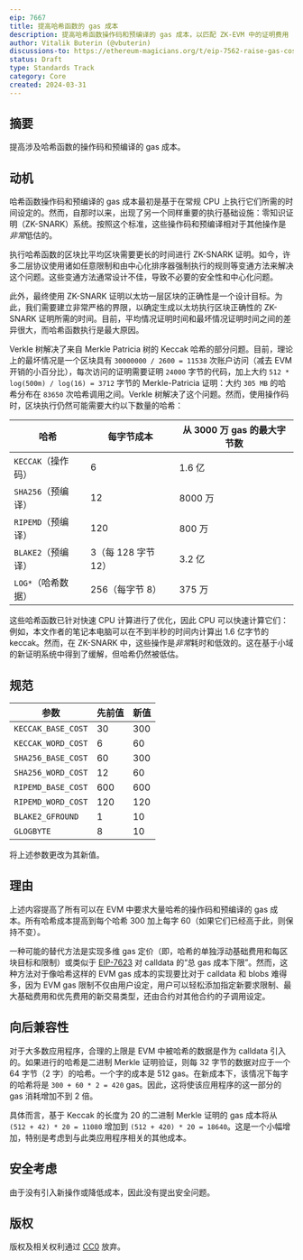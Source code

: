 ```yaml
---
eip: 7667
title: 提高哈希函数的 gas 成本
description: 提高哈希函数操作码和预编译的 gas 成本，以匹配 ZK-EVM 中的证明费用
author: Vitalik Buterin (@vbuterin)
discussions-to: https://ethereum-magicians.org/t/eip-7562-raise-gas-costs-of-hash-functions/19446
status: Draft
type: Standards Track
category: Core
created: 2024-03-31
---
```


## 摘要

提高涉及哈希函数的操作码和预编译的 gas 成本。

## 动机

哈希函数操作码和预编译的 gas 成本最初是基于在常规 CPU 上执行它们所需的时间设定的。然而，自那时以来，出现了另一个同样重要的执行基础设施：零知识证明（ZK-SNARK）系统。按照这个标准，这些操作码和预编译相对于其他操作是*非常*低估的。

执行哈希函数的区块比平均区块需要更长的时间进行 ZK-SNARK 证明。如今，许多二层协议使用诸如任意限制和由中心化排序器强制执行的规则等变通方法来解决这个问题。这些变通方法通常设计不佳，导致不必要的安全性和中心化问题。

此外，最终使用 ZK-SNARK 证明以太坊一层区块的正确性是一个设计目标。为此，我们需要建立非常严格的界限，以确定生成以太坊执行区块正确性的 ZK-SNARK 证明所需的时间。目前，平均情况证明时间和最坏情况证明时间之间的差异很大，而哈希函数执行是最大原因。

Verkle 树解决了来自 Merkle Patricia 树的 Keccak 哈希的部分问题。目前，理论上的最坏情况是一个区块具有 `30000000 / 2600 = 11538` 次账户访问（减去 EVM 开销的小百分比），每次访问的证明需要证明 `24000` 字节的代码，加上大约 `512 * log(500m) / log(16) = 3712` 字节的 Merkle-Patricia 证明：大约 `305 MB` 的哈希分布在 `83650` 次哈希调用之间。Verkle 树解决了这个问题。然而，使用操作码时，区块执行仍然可能需要大约以下数量的哈希：

| 哈希 | 每字节成本 | 从 3000 万 gas 的最大字节数 |
| - | - | - |
| `KECCAK`（操作码） | 6 | 1.6 亿 |
| `SHA256`（预编译） | 12 | 8000 万 |
| `RIPEMD`（预编译） | 120 | 800 万 |
| `BLAKE2`（预编译） | 3（每 128 字节 12） | 3.2 亿 |
| `LOG*`（哈希数据） | 256（每字节 8） | 375 万 |

这些哈希函数已针对快速 CPU 计算进行了优化，因此 CPU 可以快速计算它们：例如，本文作者的笔记本电脑可以在不到半秒的时间内计算出 1.6 亿字节的 keccak。然而，在 ZK-SNARK 中，这些操作是*非常*耗时和低效的。这在基于小域的新证明系统中得到了缓解，但哈希仍然被低估。

## 规范

| 参数 | 先前值 | 新值 | 
| - | - | - |
| `KECCAK_BASE_COST` | 30 | 300 |
| `KECCAK_WORD_COST` | 6 | 60 |
| `SHA256_BASE_COST` | 60 | 300 |
| `SHA256_WORD_COST` | 12 | 60 |
| `RIPEMD_BASE_COST` | 600 | 600 |
| `RIPEMD_WORD_COST` | 120 | 120 |
| `BLAKE2_GFROUND` | 1 | 10 |
| `GLOGBYTE` | 8 | 10 |

将上述参数更改为其新值。

## 理由

上述内容提高了所有可以在 EVM 中要求大量哈希的操作码和预编译的 gas 成本。所有哈希成本提高到每个哈希 300 加上每字 60（如果它们已经高于此，则保持不变）。

一种可能的替代方法是实现多维 gas 定价（即，哈希的单独浮动基础费用和每区块目标和限制）或类似于 [EIP-7623](eip-7623.md) 对 calldata 的“总 gas 成本下限”。然而，这种方法对于像哈希这样的 EVM gas 成本的实现要比对于 calldata 和 blobs 难得多，因为 EVM gas 限制不仅由用户设定，用户可以轻松添加指定新要求限制、最大基础费用和优先费用的新交易类型，还由合约对其他合约的子调用设定。

## 向后兼容性

对于大多数应用程序，合理的上限是 EVM 中被哈希的数据是作为 calldata 引入的。如果进行的哈希是二进制 Merkle 证明验证，则每 32 字节的数据对应于一个 64 字节（2 字）的哈希。一个字的成本是 512 gas。在新成本下，该情况下每字的哈希将是 `300 + 60 * 2 = 420` gas。因此，这将使该应用程序的这一部分的 gas 消耗增加不到 2 倍。

具体而言，基于 Keccak 的长度为 20 的二进制 Merkle 证明的 gas 成本将从 `(512 + 42) * 20 = 11080` 增加到 `(512 + 420) * 20 = 18640`。这是一个小幅增加，特别是考虑到与此类应用程序相关的其他成本。

## 安全考虑

由于没有引入新操作或降低成本，因此没有提出安全问题。

## 版权

版权及相关权利通过 [CC0](../LICENSE.md) 放弃。